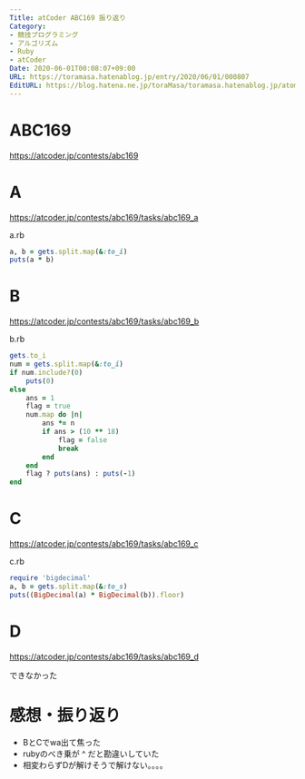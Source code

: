 ```yaml
---
Title: atCoder ABC169 振り返り
Category:
- 競技プログラミング
- アルゴリズム
- Ruby
- atCoder
Date: 2020-06-01T00:08:07+09:00
URL: https://toramasa.hatenablog.jp/entry/2020/06/01/000807
EditURL: https://blog.hatena.ne.jp/toraMasa/toramasa.hatenablog.jp/atom/entry/26006613577276247
---
```


# ABC169
https://atcoder.jp/contests/abc169

# A
https://atcoder.jp/contests/abc169/tasks/abc169_a

a.rb
```ruby
a, b = gets.split.map(&:to_i)
puts(a * b)
```

# B
https://atcoder.jp/contests/abc169/tasks/abc169_b

b.rb
```ruby
gets.to_i
num = gets.split.map(&:to_i)
if num.include?(0)
    puts(0)
else
    ans = 1
    flag = true
    num.map do |n|
        ans *= n
        if ans > (10 ** 18)
            flag = false
            break
        end
    end
    flag ? puts(ans) : puts(-1)
end
```

# C
https://atcoder.jp/contests/abc169/tasks/abc169_c

c.rb
```ruby
require 'bigdecimal'
a, b = gets.split.map(&:to_s)
puts((BigDecimal(a) * BigDecimal(b)).floor)
```

# D
https://atcoder.jp/contests/abc169/tasks/abc169_d

できなかった

# 感想・振り返り
- BとCでwa出て焦った
- rubyのべき乗が ^ だと勘違いしていた
- 相変わらずDが解けそうで解けない。。。。
